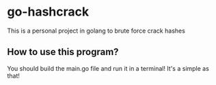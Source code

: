 # go-hashcrack

This is a personal project in golang to brute force crack hashes


## How to use this program?

You should build the main.go file and run it in a terminal! It's a simple as that!
